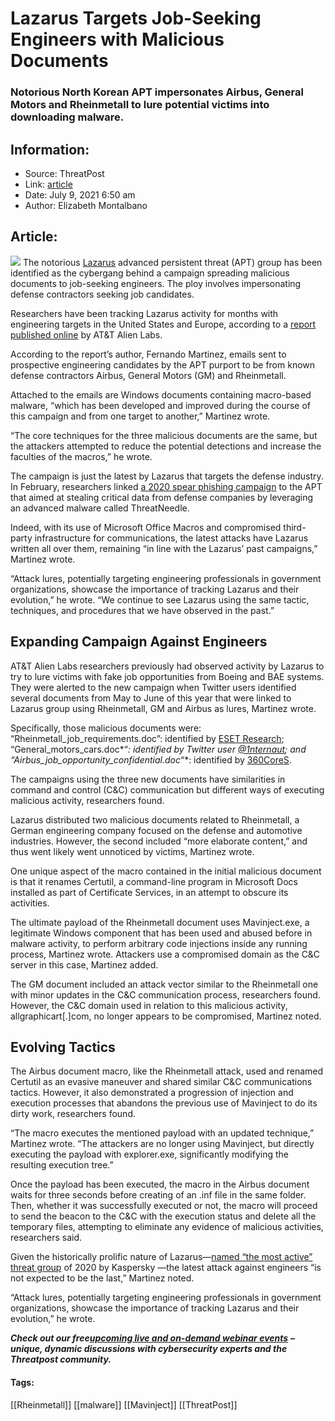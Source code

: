 # Lazarus Targets Job-Seeking Engineers with Malicious Documents
### Notorious North Korean APT impersonates Airbus, General Motors and Rheinmetall to lure potential victims into downloading malware.

## Information:
+ Source: ThreatPost
+ Link: [article](https://kasperskycontenthub.com/threatpost-global/?p=167647)
+ Date: July 9, 2021  6:50 am
+ Author: Elizabeth Montalbano


## Article:
![](https://media.threatpost.com/wp-content/uploads/sites/103/2019/02/04145722/APT_Lazarus_APT.png)
The notorious [Lazarus](https://threatpost.com/lazarus-group-advanced-malware-framework/157636/) advanced persistent threat (APT) group has been identified as the cybergang behind a campaign spreading malicious documents to job-seeking engineers. The ploy involves impersonating defense contractors seeking job candidates.


Researchers have been tracking Lazarus activity for months with engineering targets in the United States and Europe, according to a [report published online](https://cybersecurity.att.com/blogs/labs-research/lazarus-campaign-ttps-and-evolution) by AT&T Alien Labs.


According to the report’s author, Fernando Martinez, emails sent to prospective engineering candidates by the APT purport to be from known defense contractors Airbus, General Motors (GM) and Rheinmetall.


Attached to the emails are Windows documents containing macro-based malware, “which has been developed and improved during the course of this campaign and from one target to another,” Martinez wrote.



“The core techniques for the three malicious documents are the same, but the attackers attempted to reduce the potential detections and increase the faculties of the macros,” he wrote.


The campaign is just the latest by Lazarus that targets the defense industry. In February, researchers linked [a 2020 spear phishing campaign](https://threatpost.com/lazarus-targets-defense-threatneedle-malware/164321/) to the APT that aimed at stealing critical data from defense companies by leveraging an advanced malware called ThreatNeedle.


Indeed, with its use of Microsoft Office Macros and compromised third-party infrastructure for communications, the latest attacks have Lazarus written all over them, remaining “in line with the Lazarus’ past campaigns,” Martinez wrote.


“Attack lures, potentially targeting engineering professionals in government organizations, showcase the importance of tracking Lazarus and their evolution,” he wrote. “We continue to see Lazarus using the same tactic, techniques, and procedures that we have observed in the past.”


**Expanding Campaign Against Engineers**
----------------------------------------


AT&T Alien Labs researchers previously had observed activity by Lazarus to try to lure victims with fake job opportunities from Boeing and BAE systems. They were alerted to the new campaign when Twitter users identified several documents from May to June of this year that were linked to Lazarus group using Rheinmetall, GM and Airbus as lures, Martinez wrote.


Specifically, those malicious documents were: “Rheinmetall\_job\_requirements.doc”: identified by [ESET Research](https://twitter.com/esetresearch/status/1389904254811394049); “General\_motors\_cars.doc*“*: identified by Twitter user [@1nternaut](https://twitter.com/1nternaut/status/1394050982632468481); and “Airbus\_job\_opportunity\_confidential.doc*“*: identified by [360CoreS](https://twitter.com/360CoreSec/status/1402920149754155010).


The campaigns using the three new documents have similarities in command and control (C&C) communication but different ways of executing malicious activity, researchers found.


Lazarus distributed two malicious documents related to Rheinmetall, a German engineering company focused on the defense and automotive industries. However, the second included “more elaborate content,” and thus went likely went unnoticed by victims, Martinez wrote.


One unique aspect of the macro contained in the initial malicious document is that it renames Certutil, a command-line program in Microsoft Docs installed as part of Certificate Services, in an attempt to obscure its activities.


The ultimate payload of the Rheinmetall document uses Mavinject.exe, a legitimate Windows component that has been used and abused before in malware activity, to perform arbitrary code injections inside any running process, Martinez wrote. Attackers use a compromised domain as the C&C server in this case, Martinez added.


The GM document included an attack vector similar to the Rheinmetall one with minor updates in the C&C communication process, researchers found. However, the C&C domain used in relation to this malicious activity, allgraphicart[.]com, no longer appears to be compromised, Martinez noted.


**Evolving Tactics**
--------------------


The Airbus document macro, like the Rheinmetall attack, used and renamed Certutil as an evasive maneuver and shared similar C&C communications tactics. However, it also demonstrated a progression of injection and execution processes that abandons the previous use of Mavinject to do its dirty work, researchers found.


“The macro executes the mentioned payload with an updated technique,” Martinez wrote. “The attackers are no longer using Mavinject, but directly executing the payload with explorer.exe, significantly modifying the resulting execution tree.”


Once the payload has been executed, the macro in the Airbus document waits for three seconds before creating of an .inf file in the same folder. Then, whether it was successfully executed or not, the macro will proceed to send the beacon to the C&C with the execution status and delete all the temporary files, attempting to eliminate any evidence of malicious activities, researchers said.


Given the historically prolific nature of Lazarus—[named “the most active” threat group](https://securelist.com/lazarus-threatneedle/100803/) of 2020 by Kaspersky —the latest attack against engineers “is not expected to be the last,” Martinez noted.


“Attack lures, potentially targeting engineering professionals in government organizations, showcase the importance of tracking Lazarus and their evolution,” he wrote.


***Check out our free***[***upcoming live and on-demand webinar events***](https://threatpost.com/category/webinars/) ***– unique, dynamic discussions with cybersecurity experts and the Threatpost community.***




#### Tags:
[[Rheinmetall]] [[malware]] [[Mavinject]] [[ThreatPost]]
